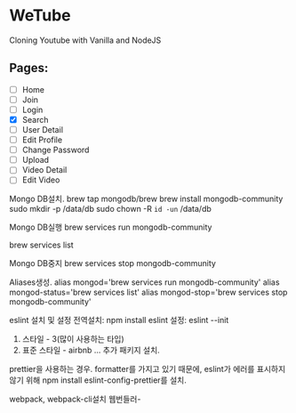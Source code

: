 # WeTube

Cloning Youtube with Vanilla and NodeJS

## Pages:

- [ ] Home
- [ ] Join
- [ ] Login
- [x] Search
- [ ] User Detail
- [ ] Edit Profile
- [ ] Change Password
- [ ] Upload
- [ ] Video Detail
- [ ] Edit Video

Mongo DB설치.
brew tap mongodb/brew
brew install mongodb-community
sudo mkdir -p /data/db
sudo chown -R `id -un` /data/db

Mongo DB실행
brew services run mongodb-community

brew services list

Mongo DB중지
brew services stop mongodb-community

Aliases생성.
alias mongod='brew services run mongodb-community'
alias mongod-status='brew services list'
alias mongod-stop='brew services stop mongodb-community'

eslint 설치 및 설정
전역설치: npm install eslint
설정: eslint --init

1. 스타일 - 3(많이 사용하는 타입)
2. 표준 스타일 - airbnb
   ...
   추가 패키지 설치.

prettier을 사용하는 경우.
formatter를 가지고 있기 때문에, eslint가 에러를 표시하지 않기 위해
npm install eslint-config-prettier를 설치.

webpack, webpack-cli설치
웹번들러-
